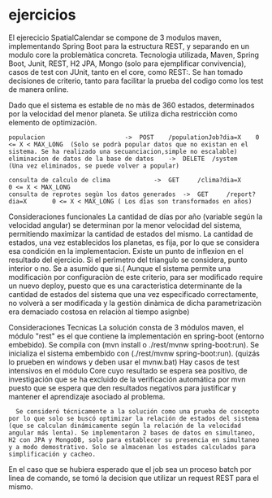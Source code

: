 # ejercicios
El ejerecicio SpatialCalendar se compone de 3 modulos maven, implementando Spring Boot  para la estructura REST, y separando en un modulo core la problemàtica concreta.
Tecnologìa utilizada, Maven, Spring Boot, Junit, REST, H2 JPA, Mongo (solo para ejemplificar convivencia), casos de test con JUnit, tanto en el core, como REST:.
Se han tomado decisiones de criterio, tanto para facilitar la prueba del codigo como los test de manera online.

Dado que el sistema es estable de no màs de 360 estados, determinados por la velocidad del menor planeta. Se utiliza dicha restricciòn como elemento de optimizaciòn.

	populacion    					->  POST 	/populationJob?dia=X 	0 <= X < MAX_LONG  (Solo se podrà popular datos que no existan en el sistema. Se ha realizado una secuanciacion,simple no escalable)
	eliminacion de datos de la base de datos 	->  DELETE	/system			      (Una vez eliminados, se puede volver a popular)

	consulta de calculo de clima			->  GET		/clima?dia=X		0 <= X < MAX_LONG
	consulta de reprotes segùn los datos generados  ->  GET		/report?dia=X		0 <= X < MAX_LONG ( Los dìas son transformados en años)
 
Consideraciones funcionales 
      La cantidad de días por año (variable según la velocidad angular) se determinan por la menor velocidad del sistema, permitiendo maximizar la cantidad de estados del mismo.
      La cantidad de estados, una vez establecidos los planetas, es fija, por lo que se considera esa condición en la implementacion.
      Existe un punto de inflexion en el resultado del ejercicio. Si el perìmetro del triangulo se considera, punto interior o no. Se a asumido que si.( Aunque el sistema permite una modificaciòn por configuraciòn de este criterio, para ser modificado require un nuevo deploy, puesto que es una caracterìstica determinante de la cantidad de estados del sistema que una vez especificado correctamente, no volverà a ser modificada y la gestiòn dinàmica de dicha parametrizaciòn era demaciado costosa en relaciòn al tiempo asignbe) 

Consideraciones Tecnicas 
      La solución consta de 3 módulos maven, el módulo "rest" es el que contiene la implementación en spring-boot (entorno embebido). Se compila con (mvn install o ./rest/mvnw spring-boot:run). Se inicializa el sistema embembido con (./rest/mvnw spring-boot:run). (quizás lo prueben en windows y deben usar el mvnw.bat)
       Hay casos de test intensivos en el módulo Core cuyo resultado se espera sea positivo, de investigación que se ha excluido de la verificación automática por mvn puesto que se espera que den resultados negativos para justificar y mantener el aprendizaje asociado al problema.  
      
      Se consideró técnicamente a la solución como una prueba de concepto por lo que solo se buscó optimizar la relación de estados del sistema (que se calculan dinámicamente según la relación de la velocidad angular más lenta). Se implementaron 2 bases de datos en simultaneo, H2 con JPA y MongoDB, solo para establecer su presencia en simultaneo y a modo demostrativo. Solo se almacenan los estados calculados para simplificación y cacheo.

En el caso que se hubiera esperado que el job sea un proceso batch por linea de comando, se tomó la decision que utilizar un request REST para el mismo.
